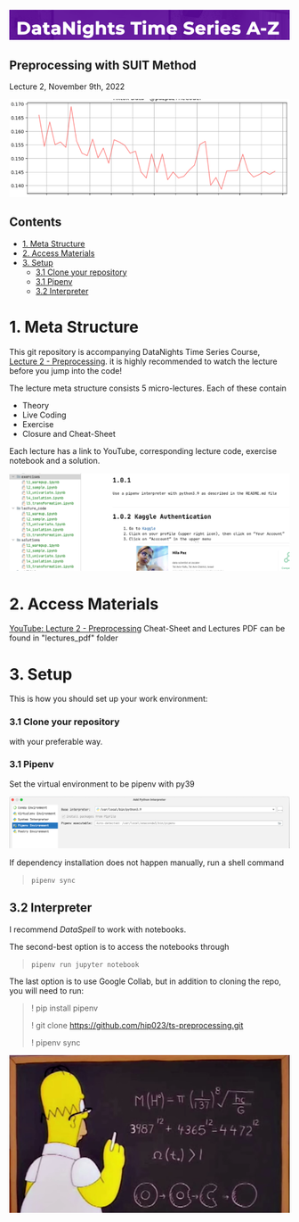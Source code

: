 <img src="assets/headline.png" alt="headline"></a>

## Preprocessing with SUIT Method
Lecture 2, November 9th, 2022

<img src="assets/decrease_in_likes.png" alt="decrease_in_likes"></a>


## Contents
<!-- TOC -->
* [1. Meta Structure](#0-meta-structure)
* [2. Access Materials](#2-access-materials)
* [3. Setup](#3-setup)
  * [3.1 Clone your repository](#31-clone-your-repository)
  * [3.1 Pipenv](#31-pipenv)
  * [3.2 Interpreter](#32-interpreter)
<!-- TOC -->

# 1. Meta Structure
This git repository is accompanying DataNights Time Series Course, [Lecture 2 - Preprocessing]().
it is highly recommended to watch the lecture before you jump into the code!

The lecture meta structure consists 5 micro-lectures.
Each of these contain
* Theory
* Live Coding
* Exercise
* Closure and Cheat-Sheet

Each lecture has a link to YouTube, corresponding lecture code, exercise notebook and a solution.

<img src="assets/structure.png" alt="structure"></a>

# 2. Access Materials
[YouTube: Lecture 2 - Preprocessing]()
Cheat-Sheet and Lectures PDF can be found in "lectures_pdf" folder

# 3. Setup
This is how you should set up your work environment:

### 3.1 Clone your repository 
with your preferable way.

### 3.1 Pipenv
Set the virtual environment to be pipenv with py39

<img src="assets/pipenv.png" alt="pipenv"></a>

If dependency installation does not happen manually, run a shell command 

> `pipenv sync`

## 3.2 Interpreter
I recommend *DataSpell* to work with notebooks.

The second-best option is to access the notebooks through
> `pipenv run jupyter notebook`

The last option is to use Google Collab, but in addition to cloning the repo, 
you will need to run:

> ! pip install pipenv
>
> ! git clone https://github.com/hip023/ts-preprocessing.git
> 
> ! pipenv sync
>

<img src="assets/simpson.png" alt="simpson"></a>

